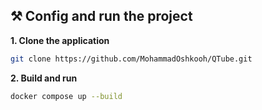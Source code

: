 ## ⚒️ Config and run the project

**1. Clone the application**

```bash
git clone https://github.com/MohammadOshkooh/QTube.git
```

**2. Build and run**

```bash
docker compose up --build 
```
